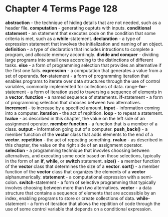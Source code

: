 Chapter 4 Terms Page 128
========================

**abstraction** -  the technique of hiding details that are not needed, such as a header file.
**computation** - generating ouptuts with inputs.
**conditional statement** - an statement that executes code on the condition that some criteria is met, such as a **while**-statement.
**declaration** - a type of expression statement that involves the initialization and     naming of an object.
**definition** - a type of declaration that includes intructions to complete a program, and allocate memory accordingly.
**divide and conquer** - dividing large programs into small ones according to the distinctions of different tasks.
**else** - a form of programming selection that provides an alternative if the first one fails.
**expression** - a computation that generates a value from a set of operands.
**for**-statement - a form of programming iteration that enables programs to iterate over data structures through the use of control variables, commonly implemented for collections of data.
range-**for**-statement - a form of iteration used to traversing a sequence of elements in a **vector**.
**function** - a named sequence of statements.
**if**-statement - a form of programming selection that chooses between two alternatives.
**increment** - to increase by a specified amount.
**input** - information coming into a computer.
**iteration** - the act of repitition.
**loop** - to repeat a statement.
**lvalue** - as described in this chapter, the value on the left side of an assignment operator.
**member function** - a function that is a member of a class.
**output** - information going out of a computer.
**push_back()** - a member function of the **vector** class that adds elements to the end of a **vector**.
**repetition** - the act of repeating something.
**rvalue** - as described in this chapter, the value on the right side of an assignment operator.
**selection** - a programming technique that invovles choosing between alternatives, and executing some code based on those selections, typically in the form of an **if**, **while**, or **switch** statement.
**size()** - a member function of the **vector** class that determines the size of a **vector**.
**sort()** - a member function of the **vector** class that organizes the elements of a **vector** alphanumerically.
**statement** - a computational expression with a semi-colon.
**switch**-statement - a form of selective programming that typically involves choosing between more than two alternatives.
**vector** - a data structure that contains a sequence of elements that are accessible by an index, enabling programs to store or create collections of data.
**while**-statement - a form of iteration that allows the repitition of code through the use of some control variable that depends on a conditional expression.
